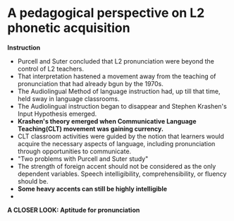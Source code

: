 # A pedagogical perspective on L2 phonetic acquisition
**Instruction**
+ Purcell and Suter concluded that L2 pronunciation were beyond the control of L2 teachers.
+ That interpretation hastened a movement away from the teaching of pronunciation that had already bgun by the 1970s.
+ The Audiolingual Method of language instruction had, up till that time, held sway in language classrooms.
+ The Audiolingual instruction began to disappear and Stephen Krashen's Input Hypothesis emerged.
+ **Krashen's theory emerged when Communicative Language Teaching(CLT) movement was gaining currency.**
+ CLT classroom activities were guided by the notion that learners would acquire the necessary aspects of language, including pronunciation through opportunities to communicate.
+ "Two problems with Purcell and Suter study"
+ The strength of foreign accent should not be considered as the only dependent variables. Speech intelligibility, comprehensibility, or fluency should be.
+ **Some heavy accents can still be highly intelligible**
+ 

**A CLOSER LOOK: Aptitude for pronunciation** 
